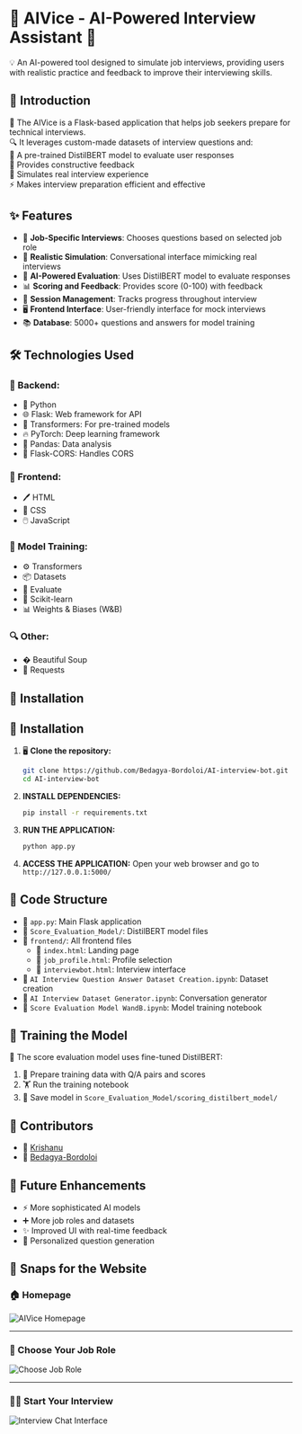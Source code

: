 # 🚀 AIVice - AI-Powered Interview Assistant 🤖

💡 An AI-powered tool designed to simulate job interviews, providing users with realistic practice and feedback to improve their interviewing skills.

## 📖 Introduction

🤖 The AIVice is a Flask-based application that helps job seekers prepare for technical interviews.  
🔍 It leverages custom-made datasets of interview questions and:  
🧠 A pre-trained DistilBERT model to evaluate user responses  
💬 Provides constructive feedback  
🎯 Simulates real interview experience  
⚡ Makes interview preparation efficient and effective

## ✨ Features

* 🎯 **Job-Specific Interviews**: Chooses questions based on selected job role  
* 💬 **Realistic Simulation**: Conversational interface mimicking real interviews  
* 🧠 **AI-Powered Evaluation**: Uses DistilBERT model to evaluate responses  
* 📊 **Scoring and Feedback**: Provides score (0-100) with feedback  
* 🔄 **Session Management**: Tracks progress throughout interview  
* 🖥️ **Frontend Interface**: User-friendly interface for mock interviews  
* 📚 **Database**: 5000+ questions and answers for model training

## 🛠️ Technologies Used

### 🔧 Backend:
* 🐍 Python  
* 🌐 Flask: Web framework for API  
* 🤖 Transformers: For pre-trained models  
* 🔥 PyTorch: Deep learning framework  
* 🐼 Pandas: Data analysis  
* 🔄 Flask-CORS: Handles CORS

### 🎨 Frontend:
* 🖊️ HTML  
* 🎨 CSS  
* 🖱️ JavaScript

### 🧠 Model Training:
* ⚙️ Transformers  
* 📦 Datasets  
* 📏 Evaluate  
* 🔬 Scikit-learn  
* 📊 Weights & Biases (W&B)

### 🔍 Other:
* � Beautiful Soup  
* 📡 Requests

## 🚀 Installation

## 🚀 Installation

1. 🖥️ **Clone the repository:**
   ```bash
   git clone https://github.com/Bedagya-Bordoloi/AI-interview-bot.git
   cd AI-interview-bot

2.  **INSTALL DEPENDENCIES:**
    ```bash
    pip install -r requirements.txt
    ```

3.  **RUN THE APPLICATION:**
    ```bash
    python app.py
    ```

4.  **ACCESS THE APPLICATION:**
    Open your web browser and go to `http://127.0.0.1:5000/`

## 📂 Code Structure

* 📄 `app.py`: Main Flask application  
* 📁 `Score_Evaluation_Model/`: DistilBERT model files  
* 📂 `frontend/`: All frontend files  
  * 📄 `index.html`: Landing page  
  * 📄 `job_profile.html`: Profile selection  
  * 📄 `interviewbot.html`: Interview interface  
* 📓 `AI Interview Question Answer Dataset Creation.ipynb`: Dataset creation  
* 📔 `AI Interview Dataset Generator.ipynb`: Conversation generator  
* 📒 `Score Evaluation Model WandB.ipynb`: Model training notebook

## 🤖 Training the Model

🧠 The score evaluation model uses fine-tuned DistilBERT:

1. 📝 Prepare training data with Q/A pairs and scores  
2. 🏋️ Run the training notebook  
3. 💾 Save model in `Score_Evaluation_Model/scoring_distilbert_model/`

## 👥 Contributors

* 👤 [Krishanu](https://github.com/Krishanu)  
* 👤 [Bedagya-Bordoloi](https://github.com/Bedagya-Bordoloi)

## 🔮 Future Enhancements

* ⚡ More sophisticated AI models  
* ➕ More job roles and datasets  
* ✨ Improved UI with real-time feedback  
* 🎯 Personalized question generation

## 📸 Snaps for the Website

### 🏠 Homepage


![AIVice Homepage](Snaps/Snap1.png)


---


### 💼 Choose Your Job Role


![Choose Job Role](Snaps/Snap2.png)


---


### 🧑‍💻 Start Your Interview


![Interview Chat Interface](Snaps/Snap6.png)
